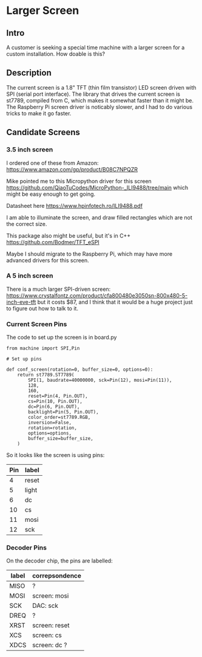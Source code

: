 # Larger Screen

## Intro

A customer is seeking a special time machine with a larger screen for a custom installation. How doable is this?

## Description

The current screen is a 1.8" TFT (thin film transistor) LED screen driven with SPI (serial port interface). The library that drives the current screen is st7789, compiled from C, which makes it somewhat faster than it might be. The Raspberry Pi screen driver is noticably slower, and I had to do various tricks to make it go faster.

## Candidate Screens

### 3.5 inch screen

I ordered one of these from Amazon: <https://www.amazon.com/gp/product/B08C7NPQZR>

Mike pointed me to this Micropython driver for this screen <https://github.com/QiaoTuCodes/MicroPython-_ILI9488/tree/main> which might be easy enough to get going.

Datasheet here <https://www.hpinfotech.ro/ILI9488.pdf>

I am able to illuminate the screen, and draw filled rectangles which are not the correct size. 

This package also might be useful, but it's in C++ <https://github.com/Bodmer/TFT_eSPI>

Maybe I should migrate to the Raspberry Pi, which may have more advanced drivers for this screen.

### A 5 inch screen

There is a much larger SPI-driven screen:
<https://www.crystalfontz.com/product/cfa800480e3050sn-800x480-5-inch-eve-tft> but it costs $87, and I think that it would be a huge project just to figure out how to talk to it.

### Current Screen Pins

The code to set up the screen is in board.py

```{}
from machine import SPI,Pin

# Set up pins

def conf_screen(rotation=0, buffer_size=0, options=0):
    return st7789.ST7789(
        SPI(1, baudrate=40000000, sck=Pin(12), mosi=Pin(11)),
        128,
        160,
        reset=Pin(4, Pin.OUT),
        cs=Pin(10, Pin.OUT),
        dc=Pin(6, Pin.OUT),
        backlight=Pin(5, Pin.OUT),
        color_order=st7789.RGB,
        inversion=False,
        rotation=rotation,
        options=options,
        buffer_size=buffer_size,
    )
```

So it looks like the screen is using pins:

| Pin  | label |
| -----| ------|
| 4 | reset |
| 5 | light |
| 6 | dc |
| 10 | cs |
| 11  | mosi |
| 12  | sck |

### Decoder Pins

On the decoder chip, the pins are labelled:

| label | correpsondence |
| -- | - |
| MISO | ? |
| MOSI | screen: mosi |
| SCK | DAC: sck |
| DREQ | ? |
| XRST | screen: reset |
| XCS |  screen: cs |
| XDCS | screen: dc ? |
